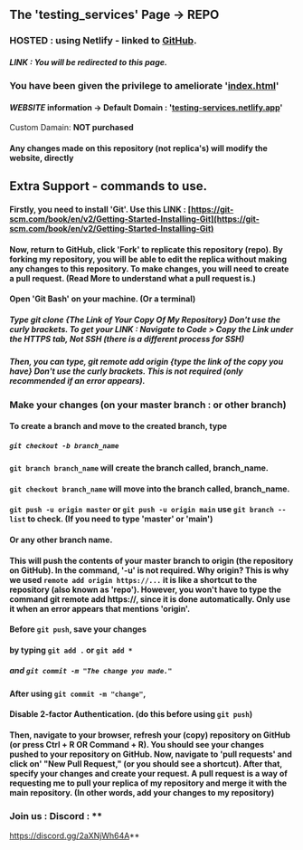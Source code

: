## The 'testing_services' Page -> **REPO**
### **HOSTED** : using Netlify - linked to **[GitHub](https://github.com/Panos-Jr/testing_services)**. 
##### LINK : You will be redirected to this page.
### You have been given the privilege to ameliorate '[index.html](https://github.com/Panos-Jr/testing_services/blob/main/index.html)'  
#### ***WEBSITE*** information -> Default Domain : '[testing-services.netlify.app](https://testing-services.netlify.app)' 
Custom Damain: **NOT purchased**
#### Any changes made on this repository (not replica's) will modify the website, directly 

## Extra Support - commands to use.
#### Firstly, you need to install 'Git'. Use this LINK : [https://git-scm.com/book/en/v2/Getting-Started-Installing-Git](https://git-scm.com/book/en/v2/Getting-Started-Installing-Git)
#### Now, return to GitHub, click 'Fork' to replicate this repository (repo). By forking my repository, you will be able to edit the replica without making any changes to this repository. To make changes, you will need to create a pull request. (Read More to understand what a pull request is.)
#### Open 'Git Bash' on your machine. (Or a terminal)
##### Type **git clone {The Link of Your Copy Of My Repository}** Don't use the curly brackets. To get your LINK : Navigate to Code > Copy the Link under the HTTPS tab, Not SSH (there is a different process for SSH)
##### Then, you can type, **git remote add origin {type the link of the copy you have}** Don't use the curly brackets. This is not required (only recommended if an error appears).
### **Make your changes (on your master branch : or other branch)**
#### To create a branch and move to the created branch, type 
##### `git checkout -b branch_name`
#### `git branch branch_name` will create the branch called, **branch_name**.
#### `git checkout branch_name` will move into the branch called, **branch_name**.
#### `git push -u origin master` or `git push -u origin main` use `git branch --list` to check. (If you need to type 'master' or 'main')
#### Or any other branch name. 
#### This will push the contents of your master branch to origin (the repository on GitHub). In the command, '-u' is not required. Why origin? This is why we used `remote add origin https://...` it is like a shortcut to the repository (also known as **'repo'**). However, you won't have to type the command **git remote add https://**, since it is done automatically. Only use it when an error appears that mentions 'origin'.
#### Before `git push`, save your changes 

#### by typing `git add .` or `git add *`

##### and `git commit -m "The change you made."`


#### After using `git commit -m "change"`,
#### Disable 2-factor Authentication. (do this before using `git push`)
#### Then, navigate to your browser, refresh your (copy) repository on GitHub (or press Ctrl + R OR Command + R). You should see your changes pushed to your repository on GitHub. Now, navigate to 'pull requests' and click on' "New Pull Request," (or you should see a shortcut). After that, specify your changes and create your request. A pull request is a way of requesting me to pull your replica of my repository and merge it with the main repository. (In other words, add your changes to my repository)

### Join us : Discord : ** 
https://discord.gg/2aXNjWh64A**



